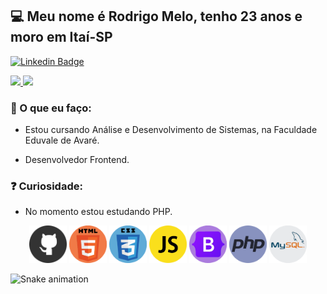 ## 💻 Meu nome é Rodrigo Melo, tenho 23 anos e moro em Itaí-SP

[![Linkedin Badge](https://img.shields.io/badge/-LinkedIn-blue?style=flat-square&logo=Linkedin&logoColor=white&link=https://www.linkedin.com/in/rodrigo-melo-313a87142)](https://www.linkedin.com/in/rodrigo-melo-313a87142)
 
<div>
  <a href="https://github.com/Rodrigomelo220">
    <img height="180em" src="https://github-readme-stats.vercel.app/api?username=Rodrigomelo220&show_icons=true&theme=dracula&include_all_commits=true&count_private=true"/>
    <img height="180em" src="https://github-readme-stats.vercel.app/api/top-langs/?username=Rodrigomelo220&layout=compact&langs_count=7&theme=dracula"/>
  </a>
</div>

### 💬 O que eu faço:

- Estou cursando Análise e Desenvolvimento de Sistemas, na Faculdade Eduvale de Avaré.

- Desenvolvedor Frontend.

### ❓ Curiosidade:

- No momento estou estudando PHP.

<p align="center">
 <img src="https://github.com/Rodrigomelo220/Rodrigomelo220/blob/main/.github/images/github.png" alt="Github" height="60"/>
 <img src="https://github.com/Rodrigomelo220/Rodrigomelo220/blob/main/.github/images/html 2.png" alt="HTML" height="60"/>
 <img src="https://github.com/Rodrigomelo220/Rodrigomelo220/blob/main/.github/images/css 2.png" alt="CSS" height="60"/>
 <img src="https://github.com/Rodrigomelo220/Rodrigomelo220/blob/main/.github/images/js.png" alt="Javascript" height="60"/>
 <img src="https://github.com/Rodrigomelo220/Rodrigomelo220/blob/main/.github/images/bootstrap 2.png" alt="Bootstrap" height="60"/>
 <img src="https://github.com/Rodrigomelo220/Rodrigomelo220/blob/main/.github/images/php.png" alt="Javascript" height="60"/>
 <img src="https://github.com/Rodrigomelo220/Rodrigomelo220/blob/main/.github/images/mysql 1.png" alt="Mysql" height="60"/>
 </p>
 
 ![Snake animation](https://github.com/Rodrigomelo220/rafaballerini/blob/output/github-contribution-grid-snake.svg)
